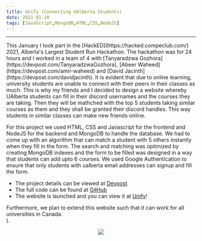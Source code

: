 ```yaml
---
title: Unify (Connecting UAlberta Students)
date: 2021-01-20
tags: [JavaScript,MongoDB,HTML,CSS,NodeJS]
---
```


<hr>
This January I took part in the [HackED](https://hacked.compeclub.com/) 2021, Alberta's Largest Student Run Hackathon.    
The hackathon was for 24 hours and I worked in a team of 4 with [Tanyaradzwa Gozhora](https://devpost.com/TanyaradzwaGozhora), [Abeer Waheed](https://devpost.com/amir-waheed) and [David Jacinth](https://devpost.com/davidjacinth).     
It is evident that due to online learning, university students are unable to connect with their peers in their classes as much. This is why my friends and I decided to design 
a website whereby UAlberta students can fill in their discord usernames and the courses they are taking. Then they will be mathched with the top 5 students taking similar courses as them and they shall be granted their discord handles. This way students in similar classes can make new friends online.      

For this project we used HTML, CSS and Javascript for the frontend and NodeJS for the backend and MongoDB to handle the database. We had to come up with an algorithm that can match a student with 5 others instantly when they fill in the form. The search and matching was optimized by creating MongoDB indexes and the form to be filled was designed in a way that students can add upto 6 courses. We used Google Authentication to ensure that only students with ualberta email addresses can signup and fill the form.   
     

* The project details can be viewed at [Devpost](https://devpost.com/software/unify-sy9gzv)     
* The full code can be found at [GitHub](https://github.com/Akarsh654/unify)     
* The website is launched and you can view it at [Unify](https://unify-ed.herokuapp.com/signIn)!          


Furthermore, we plan to extend this website such that it can work for all universities in Canada.   
). 

<p align="center">
<img src="https://www.uri.org/sites/default/files/styles/hero_banner/public/media/images/2019/unifylogo.png">
</p>
